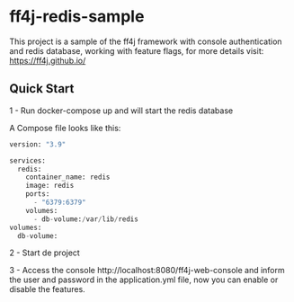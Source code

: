 # ff4j-redis-sample

This project is a sample of the ff4j framework with console authentication and redis database, working with feature flags, for more details visit: https://ff4j.github.io/

## Quick Start

1 - Run docker-compose up and will start the redis database

A Compose file looks like this:

```python
version: "3.9"

services:
  redis:
    container_name: redis
    image: redis
    ports:
      - "6379:6379"
    volumes:
      - db-volume:/var/lib/redis
volumes:
  db-volume:
```

2 - Start de project

3 - Access the console http://localhost:8080/ff4j-web-console and inform the user and password in the application.yml file, now you can enable or disable the features.